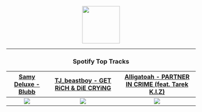 <p align="center">
  <a href="https://www.tobiasmichael.de">
    <img src="https://tobiasmichael.de/assets/logo.gif" width="100" height="100"/>
  </a>
</p>

---

<h3 align="center">Spotify Top Tracks</h3>

[Samy Deluxe - Blubb](https://open.spotify.com/track/7dh6oWgfM55OzR7CsQn6cZ)|[TJ_beastboy - GET RiCH & DiE CRYiNG](https://open.spotify.com/track/15aPBg5lOo4Y3iFvBg7yTP)|[Alligatoah - PARTNER IN CRIME (feat. Tarek K.I.Z)](https://open.spotify.com/track/115SJf8cPCgdceWNakQ0so)
:---:|:----:|:----:
<img src="https://i.scdn.co/image/ab67616d00001e0291159909efd4363b89f87ed4"/>|<img src="https://i.scdn.co/image/ab67616d00001e02a924f58cc8962b7603024793"/>|<img src="https://i.scdn.co/image/ab67616d00001e02dc7dd81f115b68c34eee2f3c"/>